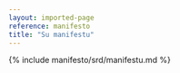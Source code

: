 ```yaml
---
layout: imported-page
reference: manifesto
title: "Su manifestu"
---
```


{% include manifesto/srd/manifestu.md %}